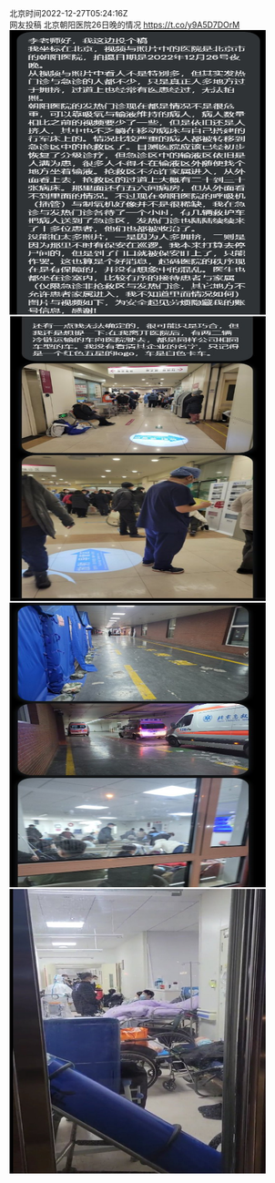 北京时间2022-12-27T05:24:16Z<br>网友投稿 北京朝阳医院26日晚的情况 https://t.co/y9A5D7DOrM<br><img src='/temp/image/2022/n-Month-12/1607487483561873410_0.jpg' width='450' height='500'><img src='/temp/image/2022/n-Month-12/1607487483561873410_1.jpg' width='450' height='500'><img src='/temp/image/2022/n-Month-12/1607487483561873410_2.jpg' width='450' height='500'><img src='/temp/image/2022/n-Month-12/1607487483561873410_3.jpg' width='450' height='500'><br><br>